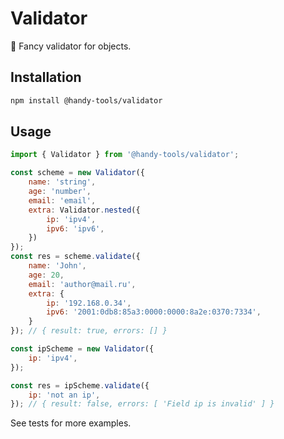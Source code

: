 # Validator

🎸 Fancy validator for objects.


## Installation

```bash
npm install @handy-tools/validator
```

## Usage

```javascript
import { Validator } from '@handy-tools/validator';

const scheme = new Validator({
    name: 'string',
    age: 'number',
    email: 'email',
    extra: Validator.nested({
        ip: 'ipv4',
        ipv6: 'ipv6',
    })
});
const res = scheme.validate({
    name: 'John',
    age: 20,
    email: 'author@mail.ru',
    extra: {
        ip: '192.168.0.34',
        ipv6: '2001:0db8:85a3:0000:0000:8a2e:0370:7334',
    }
}); // { result: true, errors: [] }

const ipScheme = new Validator({
    ip: 'ipv4',
});

const res = ipScheme.validate({
    ip: 'not an ip',
}); // { result: false, errors: [ 'Field ip is invalid' ] }
```

See tests for more examples.
